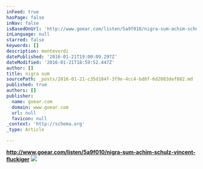 ```yaml
---
inFeed: true
hasPage: false
inNav: false
isBasedOnUrl: 'http://www.goear.com/listen/5a9f010/nigra-sum-achim-schulz-vincent-fluumlckiger'
inLanguage: null
starred: false
keywords: []
description: monteverdi
datePublished: '2016-01-21T19:00:09.297Z'
dateModified: '2016-01-21T18:59:52.447Z'
author: []
title: nigra sum
sourcePath: _posts/2016-01-21-c35d184f-3f9e-4cc4-bd8f-6d2083def882.md
published: true
authors: []
publisher:
  name: goear.com
  domain: www.goear.com
  url: null
  favicon: null
_context: 'http://schema.org'
_type: Article

---
```

**http://www.goear.com/listen/5a9f010/nigra-sum-achim-schulz-vincent-fluckiger**
![](https://the-grid-user-content.s3-us-west-2.amazonaws.com/7c6e22f7-eb15-4b8e-bc49-a4b354f99567.jpg)